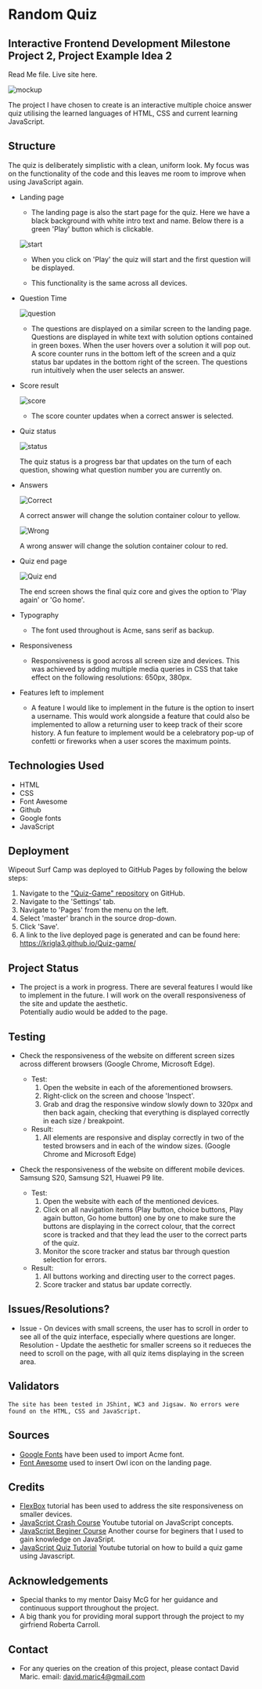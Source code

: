 # Random Quiz

## Interactive Frontend Development Milestone Project 2, Project Example Idea 2

Read Me file. Live site here.



![mockup](https://github.com/krigla3/Quiz-game/blob/main/docs/quiz%20mockup.jpg)

The project I have chosen to create is an interactive multiple choice answer quiz utilising the learned languages of HTML, CSS and current learning JavaScript.



## Structure 
The quiz is deliberately simplistic with a clean, uniform look. My focus was on the functionality of the code and this leaves me room to improve when using JavaScript again.

* Landing page
    * The landing page is also the start page for the quiz. Here we have a black background with white intro text and name. Below there is a green 'Play' button which is clickable.

    ![start](https://github.com/krigla3/Quiz-game/blob/main/docs/landing-page.jpg)

    * When you click on 'Play' the quiz will start and the first question will be displayed.

    * This functionality is the same across all devices.

* Question Time

    ![question](https://github.com/krigla3/Quiz-game/blob/main/docs/question.jpg)

    * The questions are displayed on a similar screen to the landing page. Questions are displayed in white text with solution options contained in green boxes. When the user hovers over a solution it will pop out. A score counter runs in the bottom left of the screen and a quiz status bar updates in the bottom right of the screen. The questions run intuitively when the user selects an answer.

* Score result

    ![score](https://github.com/krigla3/Quiz-game/blob/main/docs/score.jpg)

    * The score counter updates when a correct answer is selected.

* Quiz status

    ![status](https://github.com/krigla3/Quiz-game/blob/main/docs/score-bar.jpg)

    The quiz status is a progress bar that updates on the turn of each question, showing what question number you are currently on.

* Answers

    ![Correct](https://github.com/krigla3/Quiz-game/blob/main/docs/correct-answer.jpg)

    A correct answer will change the solution container colour to yellow.

    ![Wrong](https://github.com/krigla3/Quiz-game/blob/main/docs/wrong-answer.jpg)

    A wrong answer will change the solution container colour to red.

* Quiz end page

    ![Quiz end](https://github.com/krigla3/Quiz-game/blob/main/docs/result-page.jpg)

    The end screen shows the final quiz core and gives the option to 'Play again' or 'Go home'.

* Typography
    * The font used throughout is Acme, sans serif as backup.

* Responsiveness

    * Responsiveness is good across all screen size and devices. 
      This was achieved by adding multiple media queries in CSS that take effect on the following resolutions: 650px, 380px.

* Features left to implement

    * A feature I would like to implement in the future is the option to insert a username. This would work alongside a feature that could also be implemented to allow a returning user to keep track of their score history. A fun feature to implement would be a celebratory pop-up of confetti or fireworks when a user scores the maximum points.

## Technologies Used

* HTML
* CSS
* Font Awesome
* Github
* Google fonts
* JavaScript

## Deployment

Wipeout Surf Camp was deployed to GitHub Pages by following the below steps:

1. Navigate to the ["Quiz-Game" repository](https://github.com/krigla3/Quiz-game) on GitHub.
1. Navigate to the 'Settings' tab.
1. Navigate to 'Pages' from the menu on the left. 
1. Select 'master' branch in the source drop-down.
1. Click 'Save'.
1. A link to the live deployed page is generated and can be found here: https://krigla3.github.io/Quiz-game/




## Project Status

* The project is a work in progress. There are several features I would like to implement in the future. I will work on the overall responsiveness of the site and update the aesthetic.  
  Potentially audio would be added to the page.


## Testing

* Check the responsiveness of the website on different screen sizes across different browsers (Google Chrome, Microsoft Edge).

    * Test: 
        1. Open the website in each of the aforementioned browsers.
        1. Right-click on the screen and choose 'Inspect'.
        1. Grab and drag the responsive window slowly down to 320px and then back again, checking that everything is displayed correctly in each size / breakpoint.
    * Result:
        1. All elements are responsive and display correctly in two of the tested browsers and in each of the window sizes. (Google Chrome and Microsoft Edge) 

* Check the responsiveness of the website on different mobile devices. Samsung S20, Samsung S21, Huawei P9 lite.

    * Test: 
        1. Open the website with each of the mentioned devices.
        1. Click on all navigation items (Play  button, choice buttons, Play again button, Go home button) one by one to make sure the buttons are displaying in the correct colour, that the correct score is tracked and that they lead the user to the correct parts of the quiz. 
        1. Monitor the score tracker and status bar through question selection for errors.
    * Result:
        1. All buttons working and directing user to the correct pages.
        1. Score tracker and status bar update correctly.

## Issues/Resolutions?
* Issue - On devices with small screens, the user has to scroll in order to see all of the quiz interface, especially where questions are longer. 
    Resolution - Update the aesthetic for smaller screens so it redueces the need to scroll on the page, with all quiz items displaying in the screen area. 

## Validators
    The site has been tested in JShint, WC3 and Jigsaw. No errors were found on the HTML, CSS and JavaScript.    
  
## Sources

* [Google Fonts](https://fonts.google.com/) have been used to import Acme font. 
* [Font Awesome](https://fontawesome.com/) used to insert Owl icon on the landing page.

## Credits

* [FlexBox](https://www.w3schools.com/css/css3_flexbox.asp) tutorial has been used to address the site responsiveness on smaller devices.
* [JavaScript Crash Course](https://www.youtube.com/watch?v=hdI2bqOjy3c&t=3s) Youtube tutorial on JavaScript concepts.
* [JavaScript Beginer Course](https://www.youtube.com/watch?v=PkZNo7MFNFg) Another course for beginers that I used to gain knowledge on JavaSript.
* [JavaScript Quiz Tutorial](https://www.youtube.com/watch?v=f4fB9Xg2JEY) Youtube tutorial on how to build a quiz game using Javascript.


## Acknowledgements
* Special thanks to my mentor Daisy McG for her guidance and continuous support throughout the project.
* A big thank you for providing moral support through the project to my girfriend Roberta Carroll.

## Contact
* For any queries on the creation of this project, please contact David Maric. email: david.maric4@gmail.com







     








     

















